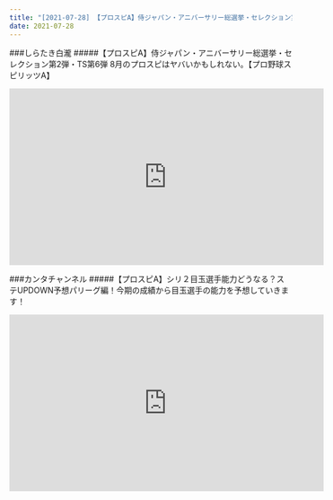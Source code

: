 ```yaml
---
title: "[2021-07-28] 【プロスピA】侍ジャパン・アニバーサリー総選挙・セレクション第2弾・TS第6弾 8月のプロスピはヤバいかもしれない。【プロ野球スピリッツA】 他"
date: 2021-07-28
---
```

###しらたき白瀧
#####【プロスピA】侍ジャパン・アニバーサリー総選挙・セレクション第2弾・TS第6弾 8月のプロスピはヤバいかもしれない。【プロ野球スピリッツA】
<iframe width="560" height="315" src="https://www.youtube.com/embed/L6oxZFQN5eQ" frameborder="0" allow="accelerometer; autoplay; clipboard-write; encrypted-media; gyroscope; picture-in-picture" allowfullscreen></iframe>

###カンタチャンネル
#####【プロスピA】シリ２目玉選手能力どうなる？ステUPDOWN予想パリーグ編！今期の成績から目玉選手の能力を予想していきます！
<iframe width="560" height="315" src="https://www.youtube.com/embed/JRc5m_yM6d4" frameborder="0" allow="accelerometer; autoplay; clipboard-write; encrypted-media; gyroscope; picture-in-picture" allowfullscreen></iframe>

